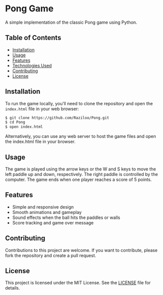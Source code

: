 # Pong Game

A simple implementation of the classic Pong game using Python.

## Table of Contents

- [Installation](#installation)
- [Usage](#usage)
- [Features](#features)
- [Technologies Used](#technologies-used)
- [Contributing](#contributing)
- [License](#license)

## Installation

To run the game locally, you'll need to clone the repository and open the `index.html` file in your web browser:

```bash
$ git clone https://github.com/Raziloo/Pong.git
$ cd Pong
$ open index.html
```



Alternatively, you can use any web server to host the game files and open the index.html file in your browser.

## Usage

The game is played using the arrow keys or the W and S keys to move the left paddle up and down, respectively. The right paddle is controlled by the computer. The game ends when one player reaches a score of 5 points.

## Features

- Simple and responsive design
- Smooth animations and gameplay
- Sound effects when the ball hits the paddles or walls
- Score tracking and game over message

## Contributing

Contributions to this project are welcome. If you want to contribute, please fork the repository and create a pull request.

## License

This project is licensed under the MIT License. See the [LICENSE](LICENSE) file for details.
